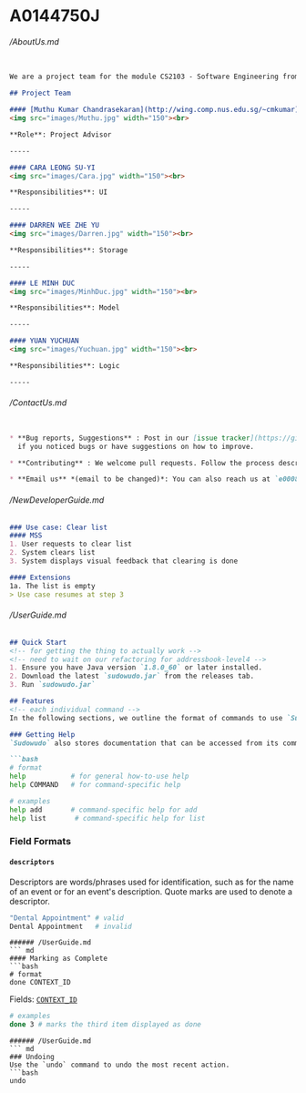 # A0144750J
###### /AboutUs.md
``` md

We are a project team for the module CS2103 - Software Engineering from the [School of Computing, National University of Singapore](http://www.comp.nus.edu.sg).

## Project Team

#### [Muthu Kumar Chandrasekaran](http://wing.comp.nus.edu.sg/~cmkumar)
<img src="images/Muthu.jpg" width="150"><br>

**Role**: Project Advisor

-----

#### CARA LEONG SU-YI
<img src="images/Cara.jpg" width="150"><br>

**Responsibilities**: UI

-----

#### DARREN WEE ZHE YU
<img src="images/Darren.jpg" width="150"><br>

**Responsibilities**: Storage

-----

#### LE MINH DUC
<img src="images/MinhDuc.jpg" width="150"><br>

**Responsibilities**: Model

-----

#### YUAN YUCHUAN
<img src="images/Yuchuan.jpg" width="150"><br>

**Responsibilities**: Logic

-----


```
###### /ContactUs.md
``` md

* **Bug reports, Suggestions** : Post in our [issue tracker](https://github.com/CS2103AUG2016-F11-C3/main/issues)
  if you noticed bugs or have suggestions on how to improve.

* **Contributing** : We welcome pull requests. Follow the process described [here](https://github.com/oss-generic/process)

* **Email us** *(email to be changed)*: You can also reach us at `e0008837 [at] u.nus.edu` 
```
###### /NewDeveloperGuide.md
``` md
### Use case: Clear list
#### MSS
1. User requests to clear list
2. System clears list
3. System displays visual feedback that clearing is done

#### Extensions
1a. The list is empty
> Use case resumes at step 3
```
###### /UserGuide.md
``` md
## Quick Start
<!-- for getting the thing to actually work -->
<!-- need to wait on our refactoring for addressbook-level4 -->
1. Ensure you have Java version `1.8.0_60` or later installed.
2. Download the latest `sudowudo.jar` from the releases tab.
3. Run `sudowudo.jar`

## Features
<!-- each individual command -->
In the following sections, we outline the format of commands to use `Sudowudo`. Tags such as `date` are placeholders in the command syntax and denoted as *fields*.

### Getting Help
`Sudowudo` also stores documentation that can be accessed from its command-line interface using the following command.

```bash
# format
help           # for general how-to-use help
help COMMAND   # for command-specific help
```

```bash
# examples
help add       # command-specific help for add
help list       # command-specific help for list
```
### Field Formats

#### `descriptors`
Descriptors are words/phrases used for identification, such as for the name of an event or for an event's description. Quote marks are used to denote a descriptor.

```bash
"Dental Appointment" # valid
Dental Appointment   # invalid
```
```
###### /UserGuide.md
``` md
#### Marking as Complete
```bash
# format
done CONTEXT_ID
```
Fields: [`CONTEXT_ID`](#context-id)

```bash
# examples
done 3 # marks the third item displayed as done
```
```
###### /UserGuide.md
``` md
### Undoing
Use the `undo` command to undo the most recent action.
```bash
undo
```
```
